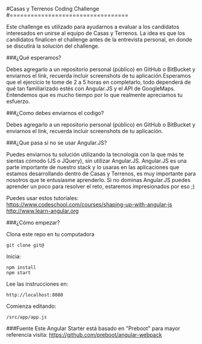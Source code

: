 #Casas y Terrenos Coding Challenge
#==================================

Este challenge es utilizado para ayudarnos a evaluar a los candidatos interesados en unirse al equipo de Casas y Terrenos.
La idea es que los candidatos finalicen el challenge antes de la entrevista personal, en donde se discutirá la solución del challenge.

###¿Qué esperamos?

Debes agregarlo a un repositorio personal (público) en GitHub o BitBucket y enviarnos el link, recuerda incluir screenshots de tu aplicación.Esperamos que el ejercicio te tome de 2 a 5 horas en completarlo, todo dependerá de qué tan familiarizado estés con Angular.JS y el API de GoogleMaps.
Entendemos que es mucho tiempo por lo que realmente apreciamos tu esfuerzo.

###¿Como debes enviarnos el codigo?

Debes agregarlo a un repositorio personal (público) en GitHub o BitBucket y enviarnos el link, recuerda incluir screenshots de tu aplicación.

###¿Que pasa si no se usar Angular.JS?

Puedes enviarnos tu solución utilizando la tecnología con la que más te sientas cómodo (JS o JQuery), sin utilizar Angular.JS.
Angular.JS es una parte importante de nuestro stack y lo usaras en las aplicaciones que estamos desarrollando dentro de Casas y Terrenos, es muy importante para nosotros que te entusiasme aprenderlo. Si no dominas Angular.JS puedes aprender un poco para resolver el reto, estaremos impresionados por eso ;)

Puedes usar estos tutoriales:
https://www.codeschool.com/courses/shaping-up-with-angular-js
http://www.learn-angular.org

###¿Cómo empezar?

Clona este repo en tu computadora
```
git clone git@
```

Inicia:
```
npm install
npm start
```

Lee las instrucciones en: 
```
http://localhost:8080
```

Comienza editando:
```
/src/app/app.js
```

###Fuente
Este Angular Starter está basado en "Preboot" para mayor referencia visita: https://github.com/preboot/angular-webpack
